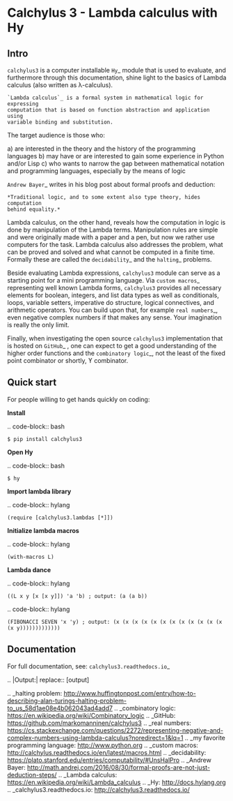 Calchylus 3 - Lambda calculus with Hy
=====================================

Intro
-----

``calchylus3`` is a computer installable `Hy`_ module that is used to evaluate,
and furthermore through this documentation, shine light to the basics of Lambda
calculus (also written as λ-calculus).

	`Lambda calculus`_ is a formal system in mathematical logic for expressing
	computation that is based on function abstraction and application using
	variable binding and substitution.

The target audience is those who:

a) are interested in the theory and the history of the programming languages
b) may have or are interested to gain some experience in Python and/or Lisp
c) who wants to narrow the gap between mathematical notation and
   programming languages, especially by the means of logic

`Andrew Bayer`_ writes in his blog post about formal proofs and deduction:

	*Traditional logic, and to some extent also type theory, hides computation
	behind equality.*

Lambda calculus, on the other hand, reveals how the computation in logic is
done by manipulation of the Lambda terms. Manipulation rules are simple and
were originally made with a paper and a pen, but now we rather use computers for
the task. Lambda calculus also addresses the problem, what can be proved and
solved and what cannot be computed in a finite time. Formally these are called
the `decidability`_ and the `halting`_ problems.

Beside evaluating Lambda expressions, ``calchylus3`` module can serve as a
starting point for a mini programming language. Via `custom macros`_
representing well known Lambda forms, ``calchylus3`` provides all necessary
elements for boolean, integers, and list data types as well as
conditionals, loops, variable setters, imperative do structure, logical
connectives, and arithmetic operators. You can build upon that, for example
`real numbers`_, even negative complex numbers if that makes any sense. Your
imagination is really the only limit.

Finally, when investigating the open source ``calchylus3`` implementation that is
hosted on `GitHub`_ , one can expect to get a good understanding of the higher
order functions and the `combinatory logic`_, not the least of the fixed point
combinator or shortly, ϒ combinator.


Quick start
-----------

For people willing to get hands quickly on coding:

**Install**

.. code-block:: bash

	$ pip install calchylus3

**Open Hy**

.. code-block:: bash

	$ hy

**Import lambda library**

.. code-block:: hylang

	(require [calchylus3.lambdas [*]])

**Initialize lambda macros**

.. code-block:: hylang

	(with-macros L)

**Lambda dance**

.. code-block:: hylang

	((L x y [x [x y]]) 'a 'b) ; output: (a (a b))

.. code-block:: hylang

	(FIBONACCI SEVEN 'x 'y) ; output: (x (x (x (x (x (x (x (x (x (x (x (x (x y)))))))))))))


Documentation
-------------

For full documentation, see: `calchylus3.readthedocs.io`_


.. |Output:| replace:: [output]

.. _halting problem: http://www.huffingtonpost.com/entry/how-to-describing-alan-turings-halting-problem-to_us_58d1ae08e4b062043ad4add7
.. _combinatory logic: https://en.wikipedia.org/wiki/Combinatory_logic
.. _GitHub: https://github.com/markomanninen/calchylus3
.. _real numbers: https://cs.stackexchange.com/questions/2272/representing-negative-and-complex-numbers-using-lambda-calculus?noredirect=1&lq=1
.. _my favorite programming language: http://www.python.org
.. _custom macros: http://calchylus.readthedocs.io/en/latest/macros.html
.. _decidability: https://plato.stanford.edu/entries/computability/#UnsHalPro
.. _Andrew Bayer: http://math.andrej.com/2016/08/30/formal-proofs-are-not-just-deduction-steps/
.. _Lambda calculus: https://en.wikipedia.org/wiki/Lambda_calculus
.. _Hy: http://docs.hylang.org
.. _calchylus3.readthedocs.io: http://calchylus3.readthedocs.io/
